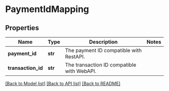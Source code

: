 # PaymentIdMapping

## Properties
Name | Type | Description | Notes
------------ | ------------- | ------------- | -------------
**payment_id** | **str** | The payment ID compatible with RestAPI. | 
**transaction_id** | **str** | The transaction ID compatible with WebAPI. | 

[[Back to Model list]](../README.md#documentation-for-models) [[Back to API list]](../README.md#documentation-for-api-endpoints) [[Back to README]](../README.md)


